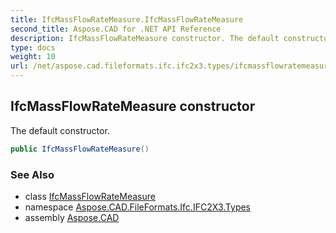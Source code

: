 ```yaml
---
title: IfcMassFlowRateMeasure.IfcMassFlowRateMeasure
second_title: Aspose.CAD for .NET API Reference
description: IfcMassFlowRateMeasure constructor. The default constructor
type: docs
weight: 10
url: /net/aspose.cad.fileformats.ifc.ifc2x3.types/ifcmassflowratemeasure/ifcmassflowratemeasure/
---
```

## IfcMassFlowRateMeasure constructor

The default constructor.

```csharp
public IfcMassFlowRateMeasure()
```

### See Also

* class [IfcMassFlowRateMeasure](../)
* namespace [Aspose.CAD.FileFormats.Ifc.IFC2X3.Types](../../ifcmassflowratemeasure/)
* assembly [Aspose.CAD](../../../)


